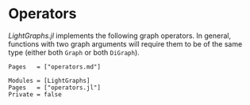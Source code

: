 # Operators

*LightGraphs.jl* implements the following graph operators. In general,
functions with two graph arguments will require them to be of the same type
(either both `Graph` or both `DiGraph`).


```@index
Pages   = ["operators.md"]
```


```@autodocs
Modules = [LightGraphs]
Pages   = ["operators.jl"]
Private = false
```
